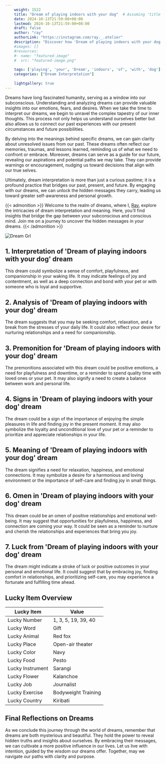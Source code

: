 ```yaml
---
    weight: 1522
    title: "Dream of playing indoors with your dog"  # Assuming 'title' column exists
    date: 2024-10-13T21:59:00+08:00
    lastmod: 2024-10-13T21:59:00+08:00
    draft: false
    author: "ray"
    authorLink: "https://instagram.com/ray._.atelier"
    description: "Discover how 'Dream of playing indoors with your dog' can interpret your future and uncover its significant meanings in your life."
    #images: []
    #resources:
    #- name: "featured-image"
    #  src: "featured-image.png"
    
    tags: ['playing', 'your', 'Dream', 'indoors', 'of', 'with', 'dog']
    categories: ["Dream Interpretation"]
    
    lightgallery: true
---
```

    
Dreams have long fascinated humanity, serving as a window into our subconscious. Understanding and analyzing dreams can provide valuable insights into our emotions, fears, and desires. When we take the time to interpret our dreams, we begin to unravel the complex tapestry of our inner thoughts. This process not only helps us understand ourselves better but also allows us to connect our past experiences with our present circumstances and future possibilities.

By delving into the meanings behind specific dreams, we can gain clarity about unresolved issues from our past. These dreams often reflect our memories, traumas, and lessons learned, reminding us of what we need to confront or embrace. Moreover, dreams can serve as a guide for our future, revealing our aspirations and potential paths we may take. They can provide warnings or encouragement, nudging us toward decisions that align with our true selves.

Ultimately, dream interpretation is more than just a curious pastime; it is a profound practice that bridges our past, present, and future. By engaging with our dreams, we can unlock the hidden messages they carry, leading us toward greater self-awareness and personal growth.

{{< admonition >}}
Welcome to the realm of dreams, where I, [Ray](https://instagram.com/ray._.atelier), explore the intricacies of dream interpretation and meaning. Here, you’ll find insights that bridge the gap between your subconscious and conscious mind. Join me on a journey to uncover the hidden messages in your dreams.
{{< /admonition >}}

![Dream Grl](https://cdn.pixabay.com/photo/2017/11/02/03/35/gothic-2910057_1280.jpg "Dream Grl")

## 1. Interpretation of 'Dream of playing indoors with your dog' dream

This dream could symbolize a sense of comfort, playfulness, and companionship in your waking life. It may indicate feelings of joy and contentment, as well as a deep connection and bond with your pet or with someone who is loyal and supportive.

## 2. Analysis of 'Dream of playing indoors with your dog' dream

The dream suggests that you may be seeking comfort, relaxation, and a break from the stresses of your daily life. It could also reflect your desire for nurturing relationships and a need for companionship.

## 3. Premonition for 'Dream of playing indoors with your dog' dream

The premonitions associated with this dream could be positive emotions, a need for playfulness and downtime, or a reminder to spend quality time with loved ones or your pet. It may also signify a need to create a balance between work and personal life.

## 4. Signs in 'Dream of playing indoors with your dog' dream

The dream could be a sign of the importance of enjoying the simple pleasures in life and finding joy in the present moment. It may also symbolize the loyalty and unconditional love of your pet or a reminder to prioritize and appreciate relationships in your life.

## 5. Meaning of 'Dream of playing indoors with your dog' dream

The dream signifies a need for relaxation, happiness, and emotional connections. It may symbolize a desire for a harmonious and loving environment or the importance of self-care and finding joy in small things.

## 6. Omen in 'Dream of playing indoors with your dog' dream

This dream could be an omen of positive relationships and emotional well-being. It may suggest that opportunities for playfulness, happiness, and connection are coming your way. It could be seen as a reminder to nurture and cherish the relationships and experiences that bring you joy.

## 7. Luck from 'Dream of playing indoors with your dog' dream

The dream might indicate a stroke of luck or positive outcomes in your personal and emotional life. It could suggest that by embracing joy, finding comfort in relationships, and prioritizing self-care, you may experience a fortunate and fulfilling time ahead.

## Lucky Item Overview
| Lucky Item          | Value              |
|---------------|--------------------|
| Lucky Number        | 1, 3, 5, 19, 39, 40  |
| Lucky Word          | Gift |
| Lucky Animal        | Red fox |
| Lucky Place         | Open-air theater     |
| Lucky Color         | Navy     |
| Lucky Food          | Pesto      |
| Lucky Instrument    | Sarangi |
| Lucky Flower        | Kalanchoe    |
| Lucky Job           | Journalist       |
| Lucky Exercise      | Bodyweight Training  |
| Lucky Country       | Kiribati    |


##  Final Reflections on Dreams

As we conclude this journey through the world of dreams, remember that dreams are both mysterious and beautiful. They hold the power to reveal hidden truths and insights about ourselves. By embracing their messages, we can cultivate a more positive influence in our lives. Let us live with intention, guided by the wisdom our dreams offer. Together, may we navigate our paths with clarity and purpose.
